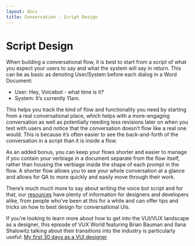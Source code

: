```yaml
---
layout: docs
title: Conversation - Script Design
---
```

# Script Design

When building a conversational flow, it is best to start from a script of what you expect your users to say and what the system will say in return. This can be as basic as denoting User/System before each dialog in a Word Document:

* User: Hey, Voicebot - what time is it?
* System: It’s currently 11am.

This helps you track the kind of flow and functionality you need by starting from a real conversational place, which helps with a more-engaging conversation as well as potentially needing less revisions later on when you test with users and notice that the conversation doesn’t flow like a real one would. This is because it’s often easier to see the back-and-forth of the conversation in a script than it is inside a flow.

As an added bonus, you can keep your flows shorter and easier to manage if you contain your verbiage in a document separate from the flow itself, rather than housing the verbiage inside the shape of each prompt in the flow. A shorter flow allows you to see your whole conversation at a glance and allows for QA to more quickly and easily move through their work.

There’s much much more to say about writing the voice bot script and for that, our [resources](/docs/conversation-design-resources) have plenty of information for designers and developers alike, from people who’ve been at this for a while and can offer tips and tricks on how to best design for conversational UIs.

If you’re looking to learn more about how to get into the VUI/VUX landscape as a designer, this episode of VUX World featuring Brian Bauman and Ilana Shalowitz talking about their transitions into the industry is particularly useful: [My first 30 days as a VUI designer](https://vux.world/my-first-30-days-as-a-vui-designer/)
